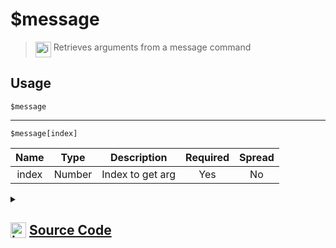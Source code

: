 # $message
> <img align="top" src="https://upload.wikimedia.org/wikipedia/commons/thumb/e/e4/Infobox_info_icon.svg/160px-Infobox_info_icon.svg.png?20150409153300" alt="image" width="25" height="auto"> Retrieves arguments from a message command
## Usage
```
$message
```
---
```
$message[index]
```
| Name | Type | Description | Required | Spread
| :---: | :---: | :---: | :---: | :---: |
index | Number | Index to get arg | Yes | No
<details>
<summary>
    
## <img align="top" src="https://cdn4.iconfinder.com/data/icons/iconsimple-logotypes/512/github-512.png" alt="image" width="25" height="auto">  [Source Code](https://github.com/tryforge/ForgeScript-V2/blob/main/src/native/message.ts)
    
</summary>
    
```ts
import { ArgType, NativeFunction } from "../structures/NativeFunction"
import { Return } from "../structures/Return"

export default new NativeFunction({
    name: "$message",
    description: "Retrieves arguments from a message command",
    args: [
        {
            name: "index",
            description: "Index to get arg",
            type: ArgType.Number,
            required: true,
            rest: false,
        }
    ],
    brackets: false,
    unwrap: true,
    execute(ctx, [ index ]) {
        if (this.hasFields) {
            return Return.success(ctx.args[index - 1])   
        }
        return Return.success(ctx.args.join(" "))
    },
})
```
    
</details>